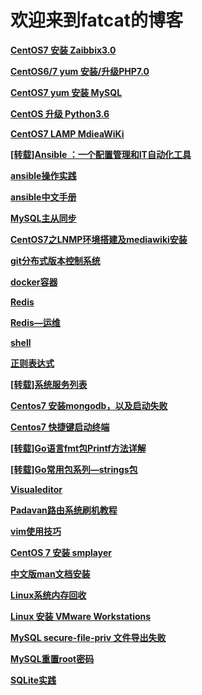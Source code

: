 
<h1 id="欢迎来到fatcat的博客">欢迎来到fatcat的博客</h1>

<p><a href="https://fatcatsk.github.io/CentOS7%20%E5%AE%89%E8%A3%85%20Zaibbix3.0.html" target="_blank"><strong>CentOS7 安装 Zaibbix3.0</strong></a>
  
<p><a href="https://fatcatsk.github.io/CentOS%20yum%20%E5%8D%87%E7%BA%A7PHP7.0.html" target="_blank"><strong>CentOS6/7 yum 安装/升级PHP7.0</strong></a>
 
<p><a href="https://fatcatsk.github.io/CentOS7%20yum%20%E5%AE%89%E8%A3%85%20MySQL.html" target="_blank"><strong>CentOS7 yum 安装 MySQL</strong></a>
  
<p><a href="https://fatcatsk.github.io/CentOS%20%E5%8D%87%E7%BA%A7%20Python3.6.html" target="_blank"><strong>CentOS 升级 Python3.6</strong></a>
<p><a href="https://fatcatsk.github.io/CentOS7%20LAMP%20mediawiki.html" target="_blank"><strong>CentOS7 LAMP MdieaWiKi</strong></a>
<p><a href="https://fatcatsk.github.io/[%E8%BD%AC%E8%BD%BD]Ansible%20%EF%BC%9A%E4%B8%80%E4%B8%AA%E9%85%8D%E7%BD%AE%E7%AE%A1%E7%90%86%E5%92%8CIT%E8%87%AA%E5%8A%A8%E5%8C%96%E5%B7%A5%E5%85%B7.html" target="_blank"><strong>[转载]Ansible ：一个配置管理和IT自动化工具</strong></a>
<p><a href="https://fatcatsk.github.io/ansible%E6%93%8D%E4%BD%9C%E5%AE%9E%E8%B7%B5.html" target="_blank"><strong>ansible操作实践</strong></a>
<p><a href="https://fatcatsk.github.io/Ansible%E4%B8%AD%E6%96%87%E6%89%8B%E5%86%8C.html" target="_blank"><strong>ansible中文手册</strong></a>
<p><a href="https://fatcatsk.github.io/MySQL%E4%B8%BB%E4%BB%8E%E5%90%8C%E6%AD%A5.html" target="_blank"><strong>MySQL主从同步</strong></a>
<p><a href="https://fatcatsk.github.io/CentOS7_LNMP_mediawiki.html" target="_blank"><strong>CentOS7之LNMP环境搭建及mediawiki安装</strong></a>
<p><a href="https://fatcatsk.github.io/git.html" target="_blank"><strong>git分布式版本控制系统</strong></a>
<p><a href="https://fatcatsk.github.io/docker.html" target="_blank"><strong>docker容器</strong></a>
<p><a href="https://fatcatsk.github.io/redis.html" target="_blank"><strong>Redis</strong></a>
<p><a href="https://fatcatsk.github.io/redis2.html" target="_blank"><strong>Redis—运维</strong></a>
<p><a href="https://fatcatsk.github.io/shell.html" target="_blank"><strong>shell</strong></a>
<p><a href="https://fatcatsk.github.io/regular%20expression.html" target="_blank"><strong>正则表达式</strong></a>
<p><a href="https://fatcatsk.github.io/systemdaemon.html" target="_blank"><strong>[转载]系统服务列表</strong></a>
<p><a href="https://fatcatsk.github.io/mongodbinstall.html" target="_blank"><strong>Centos7 安装mongodb，以及启动失败</strong></a>
<p><a href="https://fatcatsk.github.io/shortcuts.html" target="_blank"><strong>Centos7 快捷键启动终端</strong></a>
<p><a href="https://fatcatsk.github.io/go%20fmt%20printf.html" target="_blank"><strong>[转载]Go语言fmt包Printf方法详解</strong></a>
<p><a href="https://fatcatsk.github.io/string.html" target="_blank"><strong>[转载]Go常用包系列—strings包</strong></a>
<p><a href="https://fatcatsk.github.io/VisualEditor.html" target="_blank"><strong>Visualeditor</strong></a>
<p><a href="https://fatcatsk.github.io/Padavan.html" target="_blank"><strong>Padavan路由系统刷机教程</strong></a>
<p><a href="https://fatcatsk.github.io/vim.html" target="_blank"><strong>vim使用技巧</strong></a>
<p><a href="https://fatcatsk.github.io/smplayer.html" target="_blank"><strong>CentOS 7 安装 smplayer</strong></a>
<p><a href="https://fatcatsk.github.io/cman.html" target="_blank"><strong>中文版man文档安装</strong></a>
<p><a href="https://fatcatsk.github.io/Memory Recycle.html" target="_blank"><strong>Linux系统内存回收</strong></a>
<p><a href="https://fatcatsk.github.io/VMware Workstations.html" target="_blank"><strong>Linux 安装 VMware Workstations</strong></a>
<p><a href="https://fatcatsk.github.io/MySQL%20secure-file-priv.html" target="_blank"><strong>MySQL secure-file-priv 文件导出失败</strong></a>
<p><a href="https://fatcatsk.github.io/MySQL-root-password-reset.html" target="_blank"><strong>MySQL重置root密码</strong></a>
<p><a href="https://fatcatsk.github.io/SQLite_practice.html" target="_blank"><strong>SQLite实践</strong></a>


    
